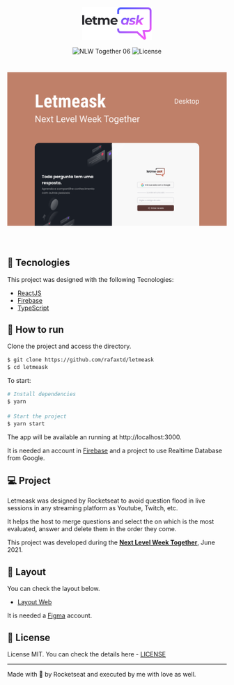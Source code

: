 <p align="center">
  <img alt="Letmeask" src="./src/assets/images/logo.svg" width="160px">
</p>

<p align="center">
  <img src="https://img.shields.io/static/v1?label=NLW&message=06&color=8257E5&labelColor=000000" alt="NLW Together 06" />
  

  <img  src="https://img.shields.io/static/v1?label=license&message=MIT&color=8257E5&labelColor=000000" alt="License">   
</p>

<h1 align="center">
    <img alt="Letmeask" src="./src/assets/images/letmeask-cover.png" />
</h1>

<br>

## 🧪 Tecnologies

This project was designed with the following Tecnologies:

- [ReactJS](https://reactjs.org)
- [Firebase](https://firebase.google.com/)
- [TypeScript](https://www.typescriptlang.org/)

## 🚀 How to run

Clone the project and access the directory.

```bash
$ git clone https://github.com/rafaxtd/letmeask
$ cd letmeask
```

To start:
```bash
# Install dependencies
$ yarn

# Start the project
$ yarn start
```
The app will be available an running at http://localhost:3000.

It is needed an account in [Firebase](https://firebase.google.com/) and a project to use Realtime Database from Google.

## 💻 Project

Letmeask was designed by Rocketseat to avoid question flood in live sessions in any streaming platform as Youtube, Twitch, etc. 

It helps the host to merge questions and select the on which is the most evaluated, answer and delete them in the order they come.

This project was developed during the **[Next Level Week Together](https://nextlevelweek.com/)**, June 2021.


## 🔖 Layout

You can check the layout below.

- [Layout Web](https://www.figma.com/file/u0BQK8rCf2KgzcukdRRCWh/Letmeask/duplicate) 

It is needed a [Figma](http://figma.com/) account.

## 📝 License

License MIT. You can check the details here - [LICENSE](LICENSE.md) 

---

Made with 💜 by Rocketseat and executed by me with love as well.
